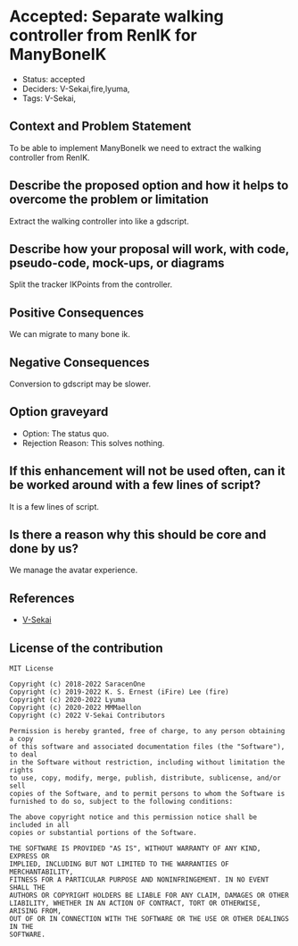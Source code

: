 # Accepted: Separate walking controller from RenIK for ManyBoneIK

- Status: accepted <!-- draft | proposed | rejected | accepted | deprecated | superseded by -->
- Deciders: V-Sekai,fire,lyuma,
- Tags: V-Sekai,

## Context and Problem Statement

To be able to implement ManyBoneIk we need to extract the walking controller from RenIK.

## Describe the proposed option and how it helps to overcome the problem or limitation

Extract the walking controller into like a gdscript.

## Describe how your proposal will work, with code, pseudo-code, mock-ups, or diagrams

Split the tracker IKPoints from the controller.

## Positive Consequences <!-- improvement of quality attribute satisfaction, follow-up decisions required -->

We can migrate to many bone ik.

## Negative Consequences <!-- compromising quality attribute, follow-up decisions required -->

Conversion to gdscript may be slower.

## Option graveyard

- Option: The status quo. <!-- List the proposed options no longer open for consideration. -->
- Rejection Reason: This solves nothing. <!-- List the reasons for the rejection: (the bad traits) -->

## If this enhancement will not be used often, can it be worked around with a few lines of script?

It is a few lines of script.

## Is there a reason why this should be core and done by us?

We manage the avatar experience.

## References

- [V-Sekai](https://v-sekai.org/)

## License of the contribution

```
MIT License

Copyright (c) 2018-2022 SaracenOne
Copyright (c) 2019-2022 K. S. Ernest (iFire) Lee (fire)
Copyright (c) 2020-2022 Lyuma
Copyright (c) 2020-2022 MMMaellon
Copyright (c) 2022 V-Sekai Contributors

Permission is hereby granted, free of charge, to any person obtaining a copy
of this software and associated documentation files (the "Software"), to deal
in the Software without restriction, including without limitation the rights
to use, copy, modify, merge, publish, distribute, sublicense, and/or sell
copies of the Software, and to permit persons to whom the Software is
furnished to do so, subject to the following conditions:

The above copyright notice and this permission notice shall be included in all
copies or substantial portions of the Software.

THE SOFTWARE IS PROVIDED "AS IS", WITHOUT WARRANTY OF ANY KIND, EXPRESS OR
IMPLIED, INCLUDING BUT NOT LIMITED TO THE WARRANTIES OF MERCHANTABILITY,
FITNESS FOR A PARTICULAR PURPOSE AND NONINFRINGEMENT. IN NO EVENT SHALL THE
AUTHORS OR COPYRIGHT HOLDERS BE LIABLE FOR ANY CLAIM, DAMAGES OR OTHER
LIABILITY, WHETHER IN AN ACTION OF CONTRACT, TORT OR OTHERWISE, ARISING FROM,
OUT OF OR IN CONNECTION WITH THE SOFTWARE OR THE USE OR OTHER DEALINGS IN THE
SOFTWARE.
```
